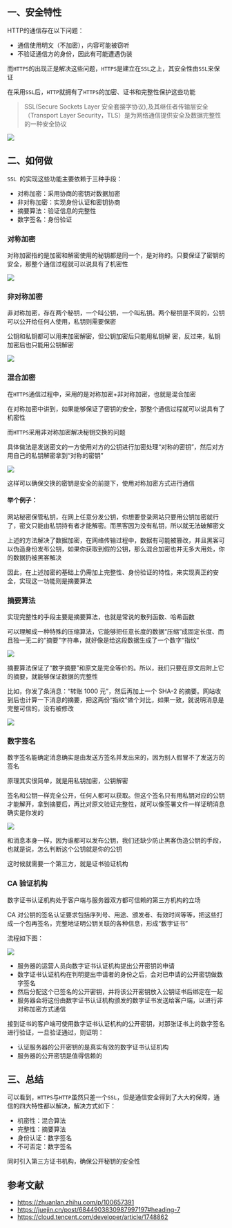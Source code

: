 ## 一、安全特性

HTTP的通信存在以下问题：

- 通信使用明文（不加密），内容可能被窃听
- 不验证通信方的身份，因此有可能遭遇伪装

而`HTTPS`的出现正是解决这些问题，`HTTPS`是建立在`SSL`之上，其安全性由`SSL`来保证

在采用`SSL`后，`HTTP`就拥有了`HTTPS`的加密、证书和完整性保护这些功能

> SSL(Secure Sockets Layer 安全套接字协议),及其继任者传输层安全（Transport Layer Security，TLS）是为网络通信提供安全及数据完整性的一种安全协议

![](https://static.vue-js.com/cb559400-b2ff-11eb-85f6-6fac77c0c9b3.png)

## 二、如何做

`SSL `的实现这些功能主要依赖于三种手段：

- 对称加密：采用协商的密钥对数据加密
- 非对称加密：实现身份认证和密钥协商
- 摘要算法：验证信息的完整性
- 数字签名：身份验证

### 对称加密

对称加密指的是加密和解密使用的秘钥都是同一个，是对称的。只要保证了密钥的安全，那整个通信过程就可以说具有了机密性

![](https://static.vue-js.com/e3f040f0-b2ff-11eb-ab90-d9ae814b240d.png)

### 非对称加密

非对称加密，存在两个秘钥，一个叫公钥，一个叫私钥。两个秘钥是不同的，公钥可以公开给任何人使用，私钥则需要保密

公钥和私钥都可以用来加密解密，但公钥加密后只能用私钥解
密，反过来，私钥加密后也只能用公钥解密

![](https://static.vue-js.com/d9603e60-b2ff-11eb-ab90-d9ae814b240d.png)

### 混合加密

在`HTTPS`通信过程中，采用的是对称加密+非对称加密，也就是混合加密

在对称加密中讲到，如果能够保证了密钥的安全，那整个通信过程就可以说具有了机密性

而`HTTPS`采用非对称加密解决秘钥交换的问题

具体做法是发送密文的一方使用对方的公钥进行加密处理“对称的密钥”，然后对方用自己的私钥解密拿到“对称的密钥”

![](https://static.vue-js.com/f375f290-b2ff-11eb-85f6-6fac77c0c9b3.png)

这样可以确保交换的密钥是安全的前提下，使用对称加密方式进行通信

#### 举个例子：

网站秘密保管私钥，在网上任意分发公钥，你想要登录网站只要用公钥加密就行了，密文只能由私钥持有者才能解密。而黑客因为没有私钥，所以就无法破解密文

上述的方法解决了数据加密，在网络传输过程中，数据有可能被篡改，并且黑客可以伪造身份发布公钥，如果你获取到假的公钥，那么混合加密也并无多大用处，你的数据扔被黑客解决

因此，在上述加密的基础上仍需加上完整性、身份验证的特性，来实现真正的安全，实现这一功能则是摘要算法

### 摘要算法

实现完整性的手段主要是摘要算法，也就是常说的散列函数、哈希函数

可以理解成一种特殊的压缩算法，它能够把任意长度的数据“压缩”成固定长度、而且独一无二的“摘要”字符串，就好像是给这段数据生成了一个数字“指纹”

![](https://static.vue-js.com/12798da0-b300-11eb-85f6-6fac77c0c9b3.png)

摘要算法保证了“数字摘要”和原文是完全等价的。所以，我们只要在原文后附上它的摘要，就能够保证数据的完整性

比如，你发了条消息：“转账 1000 元”，然后再加上一个 SHA-2 的摘要。网站收到后也计算一下消息的摘要，把这两份“指纹”做个对比，如果一致，就说明消息是完整可信的，没有被修改

![](https://static.vue-js.com/023790e0-b300-11eb-ab90-d9ae814b240d.png)

### 数字签名

数字签名能确定消息确实是由发送方签名并发出来的，因为别人假冒不了发送方的签名

原理其实很简单，就是用私钥加密，公钥解密

签名和公钥一样完全公开，任何人都可以获取。但这个签名只有用私钥对应的公钥才能解开，拿到摘要后，再比对原文验证完整性，就可以像签署文件一样证明消息确实是你发的

![](https://static.vue-js.com/21aa6880-b300-11eb-85f6-6fac77c0c9b3.png)

和消息本身一样，因为谁都可以发布公钥，我们还缺少防止黑客伪造公钥的手段，也就是说，怎么判断这个公钥就是你的公钥

这时候就需要一个第三方，就是证书验证机构

### CA 验证机构

数字证书认证机构处于客户端与服务器双方都可信赖的第三方机构的立场

CA 对公钥的签名认证要求包括序列号、用途、颁发者、有效时间等等，把这些打成一个包再签名，完整地证明公钥关联的各种信息，形成“数字证书”

流程如下图：

![](https://static.vue-js.com/395648a0-b300-11eb-85f6-6fac77c0c9b3.png)

- 服务器的运营人员向数字证书认证机构提出公开密钥的申请
- 数字证书认证机构在判明提出申请者的身份之后，会对已申请的公开密钥做数字签名
- 然后分配这个已签名的公开密钥，并将该公开密钥放入公钥证书后绑定在一起
- 服务器会将这份由数字证书认证机构颁发的数字证书发送给客户端，以进行非对称加密方式通信

接到证书的客户端可使用数字证书认证机构的公开密钥，对那张证书上的数字签名进行验证，一旦验证通过，则证明：

- 认证服务器的公开密钥的是真实有效的数字证书认证机构
- 服务器的公开密钥是值得信赖的

## 三、总结

可以看到，`HTTPS`与`HTTP`虽然只差一个`SSL`，但是通信安全得到了大大的保障，通信的四大特性都以解决，解决方式如下：

- 机密性：混合算法
- 完整性：摘要算法
- 身份认证：数字签名
- 不可否定：数字签名

同时引入第三方证书机构，确保公开秘钥的安全性

## 参考文献

- https://zhuanlan.zhihu.com/p/100657391
- https://juejin.cn/post/6844903830987997197#heading-7
- https://cloud.tencent.com/developer/article/1748862
